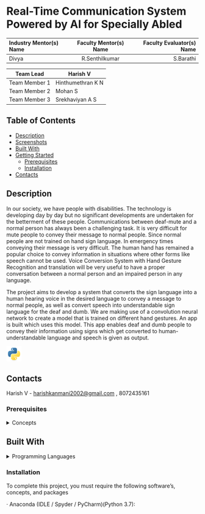 
    
# Real-Time Communication System Powered by AI for Specially Abled



| Industry Mentor(s) Name | Faculty Mentor(s) Name  | Faculty Evaluator(s) Name |
| :---         |     :---:      |          ---: |
| Divya       |  R.Senthilkumar  | S.Barathi     |




| Team Lead| Harish V |
| ------------- | ------------- |
|  Team Member 1 | Hinthumethran K N  |
|  Team Member 2   | Mohan S  |
|  Team Member 3   | Srekhaviyan A S  |




## Table of Contents

- [Description](#description)
- [Screenshots](#screenshots)
- [Built With](#built-with)
- [Getting Started](#getting-started)
  - [Prerequisites](#prerequisites)
  - [Installation](#installation)
- [Contacts](#contacts)

## Description

In our society, we have people with disabilities. The technology is developing day by day but no significant developments are undertaken for the betterment of these people. Communications between deaf-mute and a normal person has always been a challenging task. It is very difficult for mute people to convey their message to normal people. Since normal people are not trained on hand sign language. In emergency times conveying their message is very difficult. The human hand has remained a popular choice to convey information in situations where other forms like speech cannot be used. Voice Conversion System with Hand Gesture Recognition and translation will be very useful to have a proper conversation between a normal person and an impaired person in any language.

The project aims to develop a system that converts the sign language into a human hearing voice in the desired language to convey a message to normal people, as well as convert speech into understandable sign language for the deaf and dumb. We are making use of a convolution neural network to create a model that is trained on different hand gestures. An app is built which uses this model. This app enables deaf and dumb people to convey their information using signs which get converted to human-understandable language and speech is given as output.




<a href="https://www.python.org/"><img src="https://raw.githubusercontent.com/devicons/devicon/master/icons/python/python-original.svg" height="40px" width="40px" /></a>

## Contacts 

Harish V - harishkanmani2002@gmail.com , 8072435161


### Prerequisites
<details><summary>Concepts</summary>
<p>

#### Neural Network

NLP

Cloudant DB

Watson Assistant

Artificial Intelligence

</p>
</details>

## Built With

<details><summary>Programming Languages</summary>
<p>

#### Python

Jupyter Notebook

flask

</p>
</details>



### Installation

To complete this project, you must require the following software’s,  concepts, and packages

·        Anaconda (IDLE / Spyder / PyCharm)(Python 3.7):



